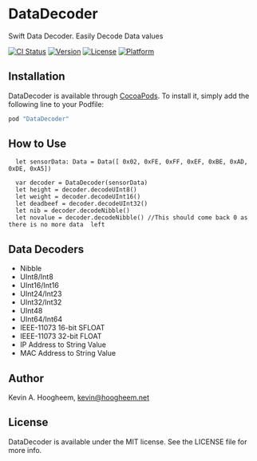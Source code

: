 # DataDecoder
Swift Data Decoder.  Easily Decode Data values

[![CI Status](http://img.shields.io/travis/FitnessKit/DataDecoder.svg?style=flat)](https://travis-ci.org/FitnessKit/DataDecoder)
[![Version](https://img.shields.io/cocoapods/v/DataDecoder.svg?style=flat)](http://cocoapods.org/pods/DataDecoder)
[![License](https://img.shields.io/cocoapods/l/DataDecoder.svg?style=flat)](http://cocoapods.org/pods/DataDecoder)
[![Platform](https://img.shields.io/cocoapods/p/DataDecoder.svg?style=flat)](http://cocoapods.org/pods/DataDecoder)

## Installation

DataDecoder is available through [CocoaPods](http://cocoapods.org). To install
it, simply add the following line to your Podfile:

```ruby
pod "DataDecoder"
```


## How to Use ##

~~~
  let sensorData: Data = Data([ 0x02, 0xFE, 0xFF, 0xEF, 0xBE, 0xAD, 0xDE, 0xA5])

  var decoder = DataDecoder(sensorData)
  let height = decoder.decodeUInt8()
  let weight = decoder.decodeUInt16()
  let deadbeef = decoder.decodeUInt32()
  let nib = decoder.decodeNibble()
  let novalue = decoder.decodeNibble() //This should come back 0 as there is no more data  left
  ~~~

## Data Decoders ##

* Nibble
* UInt8/Int8
* UInt16/Int16
* UInt24/Int23
* UInt32/Int32
* UInt48
* UInt64/Int64
* IEEE-11073 16-bit SFLOAT
* IEEE-11073 32-bit FLOAT
* IP Address to String Value
* MAC Address to String Value

## Author

Kevin A. Hoogheem, kevin@hoogheem.net

## License

DataDecoder is available under the MIT license. See the LICENSE file for more info.
